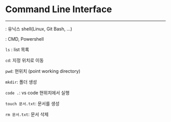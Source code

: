 # Command Line Interface

---

: 유닉스 shell(Linux, Git Bash, ...)

: CMD, Powershell

`ls` : list 목록

`cd`: 지정 위치로 이동

`pwd`: 현위치 (point working directory)

`mkdir`: 폴더 생성

`code .`: vs code 현위치에서 실행

`touch 문서.txt`: 문서를 생성

`rm 문서.txt`: 문서 삭제